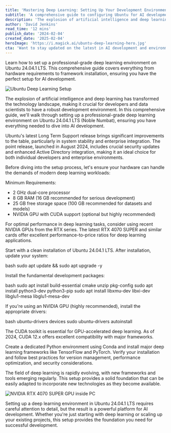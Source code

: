 ```yaml
---
title: 'Mastering Deep Learning: Setting Up Your Development Environment in Ubuntu 24.04.1 LTS'
subtitle: 'A comprehensive guide to configuring Ubuntu for AI development'
description: 'The explosion of artificial intelligence and deep learning has transformed the technology landscape, making it crucial for developers and data scientists to have a robust development environment. In this comprehensive guide, we'll walk through setting up a professional-grade deep learning environment on Ubuntu 24.04.1 LTS (Noble Numbat), ensuring you have everything needed to dive into AI development.'
author: 'David Jenkins'
read_time: '12 mins'
publish_date: '2024-02-04'
created_date: '2025-02-04'
heroImage: 'https://i.magick.ai/ubuntu-deep-learning-hero.jpg'
cta: 'Want to stay updated on the latest in AI development and environment setup? Follow us on LinkedIn for regular insights, tips, and best practices in the world of deep learning and artificial intelligence.'
---
```


Learn how to set up a professional-grade deep learning environment on Ubuntu 24.04.1 LTS. This comprehensive guide covers everything from hardware requirements to framework installation, ensuring you have the perfect setup for AI development.

![Ubuntu Deep Learning Setup](https://i.magick.ai/PIXE/1738722694044_magick_img.webp)

The explosion of artificial intelligence and deep learning has transformed the technology landscape, making it crucial for developers and data scientists to have a robust development environment. In this comprehensive guide, we'll walk through setting up a professional-grade deep learning environment on Ubuntu 24.04.1 LTS (Noble Numbat), ensuring you have everything needed to dive into AI development.

Ubuntu's latest Long Term Support release brings significant improvements to the table, particularly in system stability and enterprise integration. The point release, launched in August 2024, includes crucial security updates and enhanced Active Directory integration, making it an ideal choice for both individual developers and enterprise environments.

Before diving into the setup process, let's ensure your hardware can handle the demands of modern deep learning workloads:

Minimum Requirements:
- 2 GHz dual-core processor
- 8 GB RAM (16 GB recommended for serious development)
- 25 GB free storage space (100 GB recommended for datasets and models)
- NVIDIA GPU with CUDA support (optional but highly recommended)

For optimal performance in deep learning tasks, consider using recent NVIDIA GPUs from the RTX series. The latest RTX 4070 SUPER and similar cards offer excellent performance-to-price ratios for deep learning applications.

Start with a clean installation of Ubuntu 24.04.1 LTS. After installation, update your system:

bash
sudo apt update && sudo apt upgrade -y


Install the fundamental development packages:

bash
sudo apt install build-essential cmake unzip pkg-config
sudo apt install python3-dev python3-pip
sudo apt install libxmu-dev libxi-dev libglu1-mesa libglu1-mesa-dev


If you're using an NVIDIA GPU (highly recommended), install the appropriate drivers:

bash
ubuntu-drivers devices
sudo ubuntu-drivers autoinstall


The CUDA toolkit is essential for GPU-accelerated deep learning. As of 2024, CUDA 12.x offers excellent compatibility with major frameworks.

Create a dedicated Python environment using Conda and install major deep learning frameworks like TensorFlow and PyTorch. Verify your installation and follow best practices for version management, performance optimization, and security considerations.

The field of deep learning is rapidly evolving, with new frameworks and tools emerging regularly. This setup provides a solid foundation that can be easily adapted to incorporate new technologies as they become available.

![NVIDIA RTX 4070 SUPER GPU inside PC](https://i.magick.ai/PIXE/1738722694047_magick_img.webp)

Setting up a deep learning environment in Ubuntu 24.04.1 LTS requires careful attention to detail, but the result is a powerful platform for AI development. Whether you're just starting with deep learning or scaling up your existing projects, this setup provides the foundation you need for successful development.